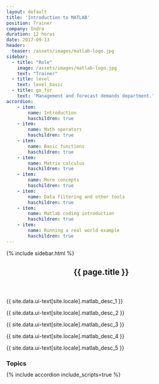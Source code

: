 ```yaml
---
layout: default
title: 'Introduction to MATLAB'
position: Trainer
company: Indra
duration: 12 horas
date: 2017-09-13
header:
  teaser: /assets/images/matlab-logo.jpg
sidebar:
  - title: "Role"
    image: /assets/images/matlab-logo.jpg
    text: "Trainer"
  - title: level
    text: level_basic
  - title: go_for
    text: 'Management and forecast demands department.'
accordion:
    - item:
        name: Introduction
        haschildren: true
    - item:
        name: Math operators
        haschildren: true
    - item:
        name: Basic functions
        haschildren: true
    - item:
        name: Matrix calculus
        haschildren: true
    - item:
        name: More concepts
        haschildren: true
    - item:
        name: Data filtering and other tools
        haschildren: true
    - item:
        name: Matlab coding introduction
        haschildren: true
    - item:
        name: Running a real world example
        haschildren: true
---
```


<div id="main" role="main">
    {% include sidebar.html %}
    <article class="page" itemscope itemtype="https://schema.org/CreativeWork">
      <meta itemprop="headline" content="{{ page.title }}"/>
      <meta itemprop="description" content="{{ page.header.description }}"/>
      <div class="page__inner-wrap">
        <header>
          <h1 id="page-title" class="page__title" itemprop="headline">{{ page.title }}</h1>
        </header>
        <section class="page__content" itemprop="text">
            <p>{{ site.data.ui-text[site.locale].matlab_desc_1 }}</p>
            <p>{{ site.data.ui-text[site.locale].matlab_desc_2 }}</p>
            <p>{{ site.data.ui-text[site.locale].matlab_desc_3 }}</p>
            <p>{{ site.data.ui-text[site.locale].matlab_desc_4 }}</p>
            <p>{{ site.data.ui-text[site.locale].matlab_desc_5 }}</p>
          <h3 id="page-title" class="page__title" itemprop="headline" style="margin-bottom: 0.7em;">Topics</h3>     
          {% include accordion include_scripts=true %}
        </section>
      </div>
    </article>
</div>